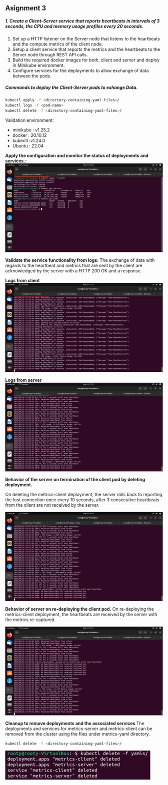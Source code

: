 ##  Asignment 3
##### 1. Create a Client-Server service that reports heartbeats in intervals of 3 seconds, the CPU and memory usage profiles every 20 seconds.

1. Set up a HTTP listener on the Server node that listens to the heartbeats and the compute metrics of the client node.
2. Setup a client service that reports the metrics and the heartbeats to the Server node through REST API calls.
3. Build the required docker images for both, client and server and deploy in Minikube environment.
4. Configure services for the deployments to allow exchange of data between the pods.



##### Commands to deploy the Client-Server pods to exhange Data.

```bash
kubectl apply -f <directory-containing-yaml-files>/
kubectl logs -f <pod-name>
kubectl delete -f <directory-containing-yaml-files>/
```
Validation environment:
* minikube : v1.25.2
* docker : 20.10.12
* kubectl :v1.24.0
* Ubuntu : 22.04

**Apply the configuration and monitor the status of deployments and services.:**
[![DeployClientServer](https://github.com/kishenv/AssignmentThree/blob/main/Screenshots/Deploy.png?raw=true "DeployClientServer")](https://github.com/kishenv/AssignmentThree/blob/main/Screenshots/Deploy.png?raw=true"DeployClientServer")

**Validate the service functionality from logs:**
The exchange of data with regards to the heartbeat and metrics that are sent by the client are acknowledged by the server with a HTTP 200 OK and a response.

**Logs from client**
[![clientLogs](https://github.com/kishenv/AssignmentThree/blob/main/Screenshots/ClientLog.png?raw=true "clientLogs")](https://github.com/kishenv/AssignmentThree/blob/main/Screenshots/ClientLog.png?raw=true "clientLogs")

**Logs from server**
[![Server Logs ](https://github.com/kishenv/AssignmentThree/blob/main/Screenshots/Server.png?raw=true "Server Logs ")](https://github.com/kishenv/AssignmentThree/blob/main/Screenshots/Server.png?raw=true "Server Logs ")

**Behavior of the server on termination of the client pod by deleting  deployment.**

On deleting the metrics-client deployment, the server rolls back to reporting the lost connection once every 10 seconds, after 3 consecutive heartbeats from the client are not received by the server.

[![Disconnection](https://github.com/kishenv/AssignmentThree/blob/main/Screenshots/LostConnection.png?raw=true "Disconnection")](https://github.com/kishenv/AssignmentThree/blob/main/Screenshots/LostConnection.png?raw=true "Disconnection")

**Behavior of server on re-deploying the client pod.**
On re-deploying the metrics-client deployment, the heartbeats are received by the server with the metrics re-captured.

[![DisconnRecon](https://github.com/kishenv/AssignmentThree/blob/main/Screenshots/DisconnectAndReconnect.png?raw=true "DisconnRecon")](https://github.com/kishenv/AssignmentThree/blob/main/Screenshots/DisconnectAndReconnect.png?raw=true "DisconnRecon")

**Cleanup to remove deployments and the associated services**
The deployments and services for metrics-server and metrics-client can be removed from the cluster using the files under metrics-yaml directory. 

```bash
kubectl delete -f <directory-containing-yaml-files>/
```

[![Cleanup](https://github.com/kishenv/AssignmentThree/blob/main/Screenshots/CleanUp.png?raw=true "Cleanup")](https://github.com/kishenv/AssignmentThree/blob/main/Screenshots/CleanUp.png?raw=true "Cleanup")
